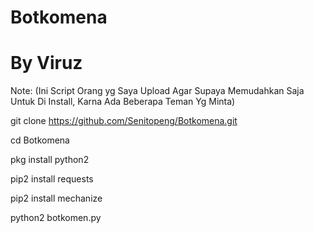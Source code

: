 # Botkomena
# By Viruz

Note: (Ini Script Orang yg Saya Upload Agar Supaya Memudahkan Saja Untuk Di Install, Karna Ada Beberapa Teman Yg Minta)


git clone https://github.com/Senitopeng/Botkomena.git

cd Botkomena

pkg install python2

pip2 install requests

pip2 install mechanize

python2 botkomen.py
